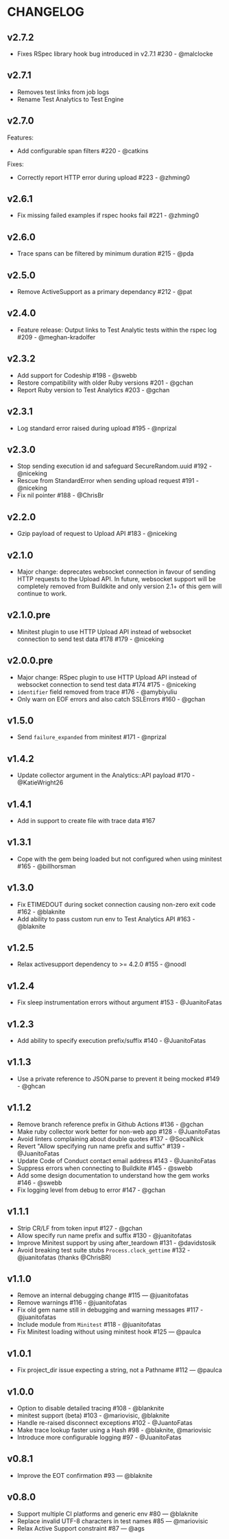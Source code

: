 # CHANGELOG

## v2.7.2

- Fixes RSpec library hook bug introduced in v2.7.1 #230 - @malclocke

## v2.7.1

- Removes test links from job logs
- Rename Test Analytics to Test Engine

## v2.7.0

Features:

- Add configurable span filters #220 - @catkins

Fixes:

- Correctly report HTTP error during upload #223 - @zhming0

## v2.6.1

- Fix missing failed examples if rspec hooks fail #221 - @zhming0

## v2.6.0

- Trace spans can be filtered by minimum duration #215 - @pda

## v2.5.0

- Remove ActiveSupport as a primary dependancy #212 - @pat

## v2.4.0

- Feature release: Output links to Test Analytic tests within the rspec log #209 - @meghan-kradolfer

## v2.3.2

- Add support for Codeship #198 - @swebb
- Restore compatibility with older Ruby versions #201 - @gchan
- Report Ruby version to Test Analytics #203 - @gchan

## v2.3.1

- Log standard error raised during upload #195 - @nprizal

## v2.3.0

- Stop sending execution id and safeguard SecureRandom.uuid #192 - @niceking
- Rescue from StandardError when sending upload request #191 - @niceking
- Fix nil pointer #188 - @ChrisBr

## v2.2.0

- Gzip payload of request to Upload API #183 - @niceking

## v2.1.0

- Major change: deprecates websocket connection in favour of sending HTTP requests to the Upload API. In future, websocket support will be completely removed from Buildkite and only version 2.1+ of this gem will continue to work.

## v2.1.0.pre

- Minitest plugin to use HTTP Upload API instead of websocket connection to send test data #178 #179 - @niceking

## v2.0.0.pre

- Major change: RSpec plugin to use HTTP Upload API instead of websocket connection to send test data #174 #175 - @niceking
- `identifier` field removed from trace #176 - @amybiyuliu
- Only warn on EOF errors and also catch SSLErrors #160 - @gchan

## v1.5.0

- Send `failure_expanded` from minitest #171 - @nprizal

## v1.4.2

- Update collector argument in the Analytics::API payload #170 - @KatieWright26

## v1.4.1

- Add in support to create file with trace data #167

## v1.3.1

- Cope with the gem being loaded but not configured when using minitest #165 - @billhorsman

## v1.3.0

- Fix ETIMEDOUT during socket connection causing non-zero exit code #162 - @blaknite
- Add ability to pass custom run env to Test Analytics API #163 - @blaknite

## v1.2.5

- Relax activesupport dependency to >= 4.2.0 #155 - @noodl

## v1.2.4

- Fix sleep instrumentation errors without argument #153 - @JuanitoFatas

## v1.2.3

- Add ability to specify execution prefix/suffix #140 - @JuanitoFatas

## v1.1.3

- Use a private reference to JSON.parse to prevent it being mocked #149 - @ghcan

## v1.1.2

- Remove branch reference prefix in Github Actions #136 - @gchan
- Make ruby collector work better for non-web app #128 - @JuanitoFatas
- Avoid linters complaining about double quotes #137 - @SocalNick
- Revert "Allow specifying run name prefix and suffix" #139 - @JuanitoFatas
- Update Code of Conduct contact email address #143 - @JuanitoFatas
- Suppress errors when connecting to Buildkite #145 - @swebb
- Add some design documentation to understand how the gem works #146 - @swebb
- Fix logging level from debug to error #147 - @gchan

## v1.1.1

- Strip CR/LF from token input #127 - @gchan
- Allow specify run name prefix and suffix #130 - @juanitofatas
- Improve Minitest support by using after_teardown #131 - @davidstosik
- Avoid breaking test suite stubs `Process.clock_gettime` #132 - @juanitofatas (thanks @ChrisBR)

## v1.1.0

- Remove an internal debugging change #115 — @juanitofatas
- Remove warnings #116 - @juanitofatas
- Fix old gem name still in debugging and warning messages #117 - @juanitofatas
- Include module from `Minitest` #118 - @juanitofatas
- Fix Minitest loading without using minitest hook #125 — @paulca

## v1.0.1

- Fix project_dir issue expecting a string, not a Pathname #112 — @paulca

## v1.0.0

- Option to disable detailed tracing #108 - @blanknite
- minitest support (beta) #103 - @mariovisic, @blaknite
- Handle re-raised disconnect exceptions #102 - @JuantoFatas
- Make trace lookup faster using a Hash #98 - @blaknite, @mariovisic
- Introduce more configurable logging #97 - @JuanitoFatas

## v0.8.1

- Improve the EOT confirmation #93 — @blaknite

## v0.8.0

- Support multiple CI platforms and generic env #80 — @blaknite
- Replace invalid UTF-8 characters in test names #85 — @mariovisic
- Relax Active Support constraint #87 — @ags
